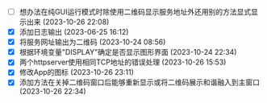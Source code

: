 - [ ] 想办法在纯GUI运行模式时除使用二维码显示服务地址外还用别的方法显式显示出来 (2023-10-26 22:08)
- [X] 添加日志输出 (2023-06-25 16:12)
- [X] 将服务网址输出为二维码 (2023-10-24 08:56)
- [X] 根据环境变量"DISPLAY"确定是否显示图形界面 (2023-10-24 22:34)
- [X] 两个httpserver使用相同TCP地址的错误处理 (2023-10-26 15:53)
- [X] 修改App的图标 (2023-10-26 23:11)
- [X] 添加方法在关掉二维码窗口后能够重新显示或将二维码展示和谐融入到主窗口 (2023-10-26 22:34)
